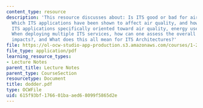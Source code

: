 ```yaml
---
content_type: resource
description: 'This resource discusses about: Is ITS good or bad for air quality?,
  Which ITS applications have been shown to affect air quality, and how?, Are there
  ITS applications specifically oriented toward air quality, energy use, and the environment?,
  When deploying multiple ITS services, how can one assess the overall air quality
  impacts?, and What does this all mean for ITS Architectures?'
file: https://ol-ocw-studio-app-production.s3.amazonaws.com/courses/1-212j-an-introduction-to-intelligent-transportation-systems-spring-2005/615f93bf176601baaed68099f5865d2e_dodder.pdf
file_type: application/pdf
learning_resource_types:
- Lecture Notes
parent_title: Lecture Notes
parent_type: CourseSection
resourcetype: Document
title: dodder.pdf
type: OCWFile
uid: 615f93bf-1766-01ba-aed6-8099f5865d2e
---
```

